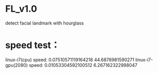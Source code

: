 # FL_v1.0
detect facial landmark with hourglass




# speed test：
linux-i7(cpu)
speed: 0.07510571119164218 44.6878981590271
linux-i7-gpu(2080)
speed: 0.01053304592100512 6.267162322998047
